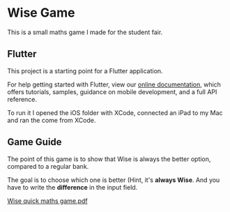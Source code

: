 # Wise Game

This is a small maths game I made for the student fair.


## Flutter

This project is a starting point for a Flutter application.

For help getting started with Flutter, view our
[online documentation](https://flutter.dev/docs), which offers tutorials,
samples, guidance on mobile development, and a full API reference.


To run it I opened the iOS folder with XCode, connected an iPad to my Mac and ran the come from XCode.


## Game Guide

The point of this game is to show that Wise is always the better option, compared to a regular bank.

The goal is to choose which one is better (Hint, it's **always Wise**. And you have to write the **difference** in the input field.

[Wise quick maths game.pdf](https://github.com/erkihindo/wise-game/files/8699269/Wise.quick.maths.game.pdf)


